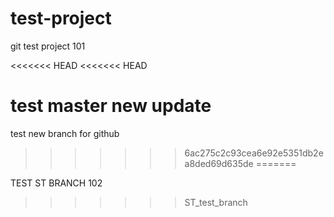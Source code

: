 # test-project
git test project 101

<<<<<<< HEAD
<<<<<<< HEAD



test master new update
=======
test new branch for github
>>>>>>> 6ac275c2c93cea6e92e5351db2ea8ded69d635de
=======

TEST ST BRANCH 102
>>>>>>> ST_test_branch
